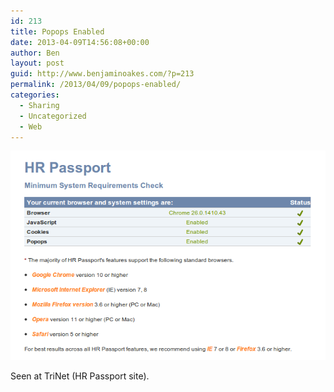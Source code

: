 ```yaml
---
id: 213
title: Popops Enabled
date: 2013-04-09T14:56:08+00:00
author: Ben
layout: post
guid: http://www.benjaminoakes.com/?p=213
permalink: /2013/04/09/popops-enabled/
categories:
  - Sharing
  - Uncategorized
  - Web
---
```

![popops-enabled](/wp-content/uploads/2013/04/popops-enabled.png)

Seen at TriNet (HR Passport site).
